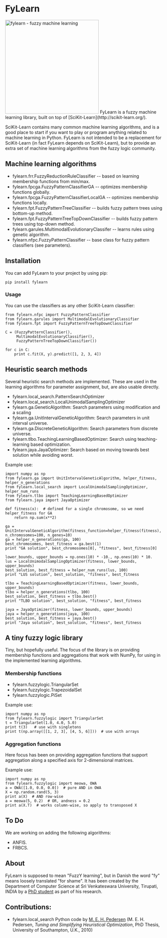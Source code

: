 
FyLearn
=======

<img src="docs/img/fylearn" alt="fylearn - fuzzy machine learning" width="300">
FyLearn is a fuzzy machine learning library, built on top of [SciKit-Learn](http://scikit-learn.org/).

SciKit-Learn contains many common machine learning algorithms, and is a good place to start if you want to play or program anything related to machine learning in Python. FyLearn is not intended to be a replacement for SciKit-Learn (in fact FyLearn depends on SciKit-Learn), but to provide an extra set of machine learning algorithms from the fuzzy logic community.

Machine learning algorithms
---------------------------

 - fylearn.frr.FuzzyReductionRuleClassifier -- based on learning membership functions from min/max.
 - fylearn.fpcga.FuzzyPatternClassifierGA -- optimizes membership functions globally.
 - fylearn.fpcga.FuzzyPatternClassifierLocalGA -- optimizes membership functions locally.
 - fylearn.fpt.FuzzyPatternTreeClassifier -- builds fuzzy pattern trees using bottom-up method.
 - fylearn.fpt.FuzzyPatternTreeTopDownClassifier -- builds fuzzy pattern trees using top-down method.
 - fylearn.garules.MultimodalEvolutionaryClassifer -- learns rules using genetic algorithm.
 - fylearn.nfpc.FuzzyPatternClassifier -- base class for fuzzy pattern classifiers (see parameters).

Installation
------------

You can add FyLearn to your project by using pip:

    pip install fylearn

### Usage

You can use the classifiers as any other SciKit-Learn classifier:

    from fylearn.nfpc import FuzzyPatternClassifier
    from fylearn.garules import MultimodalEvolutionaryClassifier
    from fylearn.fpt import FuzzyPatternTreeTopDownClassifier

    C = (FuzzyPatternClassifier(),
         MultimodalEvolutionaryClassifier(),
         FuzzyPatternTreeTopDownClassifier())

    for c in C:
        print c.fit(X, y).predict([1, 2, 3, 4])

Heuristic search methods
------------------------

Several heuristic search methods are implemented. These are used in the learning algorithms
for parameter assignment, but, are also usable directly.

 - fylearn.local_search.PatternSearchOptimizer
 - fylearn.local_search.LocalUnimodalSamplingOptimizer
 - fylearn.ga.GeneticAlgorithm: Search parameters using modification and a scaling
 - fylearn.ga.UnitIntervalGeneticAlgorithm: Search parameters in unit interval universe.
 - fylearn.ga.DiscreteGeneticAlgorithm: Search parameters from discrete universe.
 - fylearn.tlbo.TeachingLearningBasedOptimizer: Search using teaching-learning based optimization.
 - fylearn.jaya.JayaOptimizer: Search based on moving towards best solution while avoiding worst.

Example use:

    import numpy as np
    from fylearn.ga import UnitIntervalGeneticAlgorithm, helper_fitness, helper_n_generations
    from fylearn.local_search import LocalUnimodalSamplingOptimizer, helper_num_runs
    from fylearn.tlbo import TeachingLearningBasedOptimizer
    from fylearn.jaya import JayaOptimizer

    def fitness(x):  # defined for a single chromosome, so we need helper_fitness for GA
        return np.sum(x**2)

    ga = UnitIntervalGeneticAlgorithm(fitness_function=helper_fitness(fitness), n_chromosomes=100, n_genes=10)
    ga = helper_n_generations(ga, 100)
    best_chromosomes, best_fitness = ga.best(1)
    print "GA solution", best_chromosomes[0], "fitness", best_fitness[0]

    lower_bounds, upper_bounds = np.ones(10) * -10., np.ones(10) * 10.
    lus = LocalUnimodalSamplingOptimizer(fitness, lower_bounds, upper_bounds)
    best_solution, best_fitness = helper_num_runs(lus, 100)
    print "LUS solution", best_solution, "fitness", best_fitness

    tlbo = TeachingLearningBasedOptimizer(fitness, lower_bounds, upper_bounds)
    tlbo = helper_n_generations(tlbo, 100)
    best_solution, best_fitness = tlbo.best()
    print "TLBO solution", best_solution, "fitness", best_fitness

    jaya = JayaOptimizer(fitness, lower_bounds, upper_bounds)
    jaya = helper_n_generations(jaya, 100)
    best_solution, best_fitness = jaya.best()
    print "Jaya solution", best_solution, "fitness", best_fitness

A tiny fuzzy logic library
--------------------------

Tiny, but hopefully useful. The focus of the library is on providing membership functions and aggregations that work with NumPy, for using in the implemented learning algorithms.

### Membership functions

 - fylearn.fuzzylogic.TriangularSet
 - fylearn.fuzzylogic.TrapezoidalSet
 - fylearn.fuzzylogic.PiSet

Example use:

    import numpy as np
    from fylearn.fuzzylogic import TriangularSet
    t = TriangularSet(1.0, 4.0, 5.0)
    print t(3)   # use with singletons
    print t(np.array([[1, 2, 3], [4, 5, 6]]))  # use with arrays

### Aggregation functions

Here focus has been on providing aggregation functions that support aggregation along a specified axis for 2-dimensional matrices.

Example use:

    import numpy as np
    from fylearn.fuzzylogic import meowa, OWA
    a = OWA([1.0, 0.0, 0.0])  # pure AND in OWA
    X = np.random.rand(5, 3)
    print a(X)  # AND row-wise
    a = meowa(5, 0.2)  # OR, andness = 0.2
    print a(X.T)  # works column-wise, so apply to transposed X

To Do
-----

We are working on adding the following algorithms:

 - ANFIS.
 - FRBCS.

About
-----

FyLearn is supposed to mean "FuzzY learning", but in Danish the word "fy" means loosely translated "for shame". It has been created by the Department of Computer Science at Sri Venkateswara University, Tirupati, INDIA by a [PhD student](http://www.cs.svu-ac.in/~sorend/) as part of his research.

Contributions:
--------------

 - fylearn.local_search Python code by [M. E. H. Pedersen](http://hvass-labs.org/) (M. E. H. Pedersen, *Tuning and Simplifying Heuristical Optimization*, PhD Thesis, University of Southampton, U.K., 2010)

